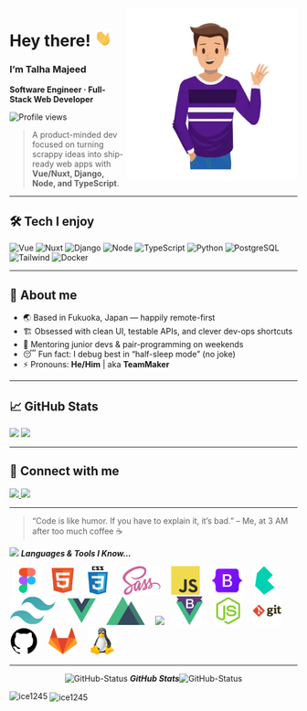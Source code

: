   <img  align="right" src="https://github.com/ice1245/ice1245/blob/main/hero.webp" height="300"/>

<p align="center">
  
</p>
<h1 align="left">
  Hey there! <img src="https://raw.githubusercontent.com/ABSphreak/ABSphreak/master/gifs/Hi.gif" width="30" />
</h1>

### I’m **Talha Majeed**  
**Software Engineer · Full-Stack Web Developer**

<p align="left">
  <img src="https://komarev.com/ghpvc/?username=ice1245&label=Visitors&color=0e75b6&style=flat-square" alt="Profile views" />
</p>

> A product-minded dev focused on turning scrappy ideas into ship-ready web apps with **Vue/Nuxt, Django, Node, and TypeScript**.

---

## 🛠 Tech I enjoy

![Vue](https://img.shields.io/badge/Vue.js-4FC08D?logo=vue.js&logoColor=white&style=for-the-badge)
![Nuxt](https://img.shields.io/badge/Nuxt-00C58E?logo=nuxt.js&logoColor=white&style=for-the-badge)
![Django](https://img.shields.io/badge/Django-092E20?logo=django&logoColor=white&style=for-the-badge)
![Node](https://img.shields.io/badge/Node.js-339933?logo=node.js&logoColor=white&style=for-the-badge)
![TypeScript](https://img.shields.io/badge/TypeScript-3178C6?logo=typescript&logoColor=white&style=for-the-badge)
![Python](https://img.shields.io/badge/Python-3776AB?logo=python&logoColor=white&style=for-the-badge)
![PostgreSQL](https://img.shields.io/badge/PostgreSQL-4169E1?logo=postgresql&logoColor=white&style=for-the-badge)
![Tailwind](https://img.shields.io/badge/Tailwind-38B2AC?logo=tailwindcss&logoColor=white&style=for-the-badge)
![Docker](https://img.shields.io/badge/Docker-2496ED?logo=docker&logoColor=white&style=for-the-badge)

---

## 💬 About me

- 🌏  Based in Fukuoka, Japan — happily remote-first  
- 🏗  Obsessed with clean UI, testable APIs, and clever dev-ops shortcuts  
- 🤝  Mentoring junior devs & pair-programming on weekends  
- 😴  Fun fact: I debug best in “half-sleep mode” (no joke)  
- ⚡  Pronouns: **He/Him** | aka **TeamMaker**  

---

## 📈 GitHub Stats

<p align="left">
  <img src="https://github-readme-stats.vercel.app/api?username=ice1245&show_icons=true&hide_border=true&theme=tokyonight" height="165" />
  <img src="https://github-readme-stats.vercel.app/api/top-langs/?username=ice1245&layout=compact&hide_border=true&theme=tokyonight" height="165" />
</p>

---

## 🤝 Connect with me

<a href="https://www.linkedin.com/in/talha-majeed-5aa44b193/" target="_blank">
  <img src="https://img.shields.io/badge/LinkedIn-0A66C2?logo=linkedin&logoColor=white&style=flat-square" />
</a>
<a href="mailto:t.majeed1245@gmail.com">
  <img src="https://img.shields.io/badge/Email-EA4335?logo=gmail&logoColor=white&style=flat-square" />
</a>

---

> “Code is like humor. If you have to explain it, it’s bad.” – Me, at 3 AM after too much coffee ☕



<img src="https://media.giphy.com/media/ObNTw8Uzwy6KQ/giphy.gif" width="30px">&nbsp;**_Languages & Tools I Know..._**

<p align="left">
  <code> <img height="50" src="https://github.com/ice1245/ice1245/blob/main/figma.webp"> </code>
  <code><img height="50" src="https://github.com/ice1245/ice1245/blob/main/html.png"></code>
  <code> <img height="50" src="https://github.com/ice1245/ice1245/blob/main/css.png"> </code>
  <code> <img height="50" src="https://github.com/ice1245/ice1245/blob/main/sass.svg"> </code>  
  <code> <img height="50" src="https://github.com/ice1245/ice1245/blob/main/js.png"> </code>
  <code> <img height="50" src="https://github.com/ice1245/ice1245/blob/main/bootstrap.png"> </code>
  <code> <img height="50" src="https://github.com/ice1245/ice1245/blob/main/bulma.svg"> </code>
  <code> <img height="50" src="https://github.com/ice1245/ice1245/blob/main/tailwin.png"> </code>
  <code> <img height="50" src="https://github.com/ice1245/ice1245/blob/main/vuejs.png"> </code>
  <code> <img height="50" src="https://github.com/ice1245/ice1245/blob/main/nuxt-logo.png"> </code>
  <code> <img height="50" src="hhttps://github.com/ice1245/ice1245/blob/main/vuetify.png"> </code>
  <code> <img height="50" src="https://github.com/ice1245/ice1245/blob/main/bv.png"> </code>
  <code> <img height="50" src="https://github.com/ice1245/ice1245/blob/main/nodejs.webp"> </code>
   <code> <img height="50" src="https://github.com/ice1245/ice1245/blob/main/git.webp"> </code>
    <code> <img height="50" src="https://github.com/ice1245/ice1245/blob/main/github.png"> </code>
     <code> <img height="50" src="https://github.com/ice1245/ice1245/blob/main/gitlab-282507.webp"> </code>
     <code> <img height="50" src="https://github.com/ice1245/ice1245/blob/main/linux.png"> </code>
  <hr>
  <p align="center">
 <img src="https://media.giphy.com/media/8UHRm5oY4k4FDxq5QG/giphy.gif" width="30px" alt="GitHub-Status"/>&nbsp;<i><b>GitHub Stats</b></i><img src="https://media.giphy.com/media/8UHRm5oY4k4FDxq5QG/giphy.gif" width="30px" alt="GitHub-Status"/></p>
<p><img align="left" src="https://github-readme-stats.vercel.app/api/top-langs/?username=ice1245&hide=html,java&show_icons=true&locale=en&layout=compact&count_private=true" alt="ice1245" />
</p>

<p>&nbsp;<img align="center" src="https://github-readme-stats.vercel.app/api/wakatime?username=ice1245" alt="ice1245" width="410" /></p>
